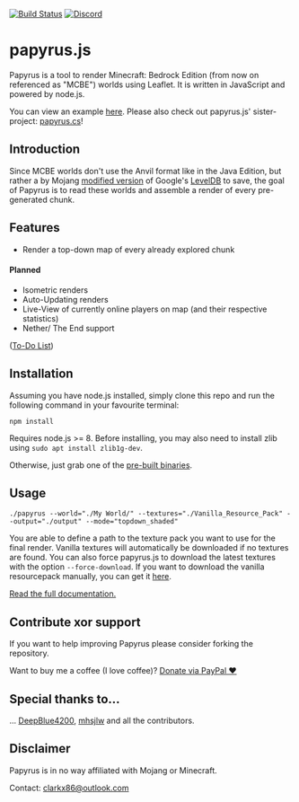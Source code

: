 [![Build Status](https://travis-ci.org/clarkx86/papyrusjs.svg?branch=master)](https://travis-ci.org/clarkx86/papyrusjs) [![Discord](https://img.shields.io/discord/569841820092203011.svg?logo=discord&logoColor=white)](https://discord.gg/J2sBaXa)
# papyrus.js
Papyrus is a tool to render Minecraft: Bedrock Edition (from now on referenced as "MCBE") worlds using Leaflet. It is written in JavaScript and powered by node.js.

You can view an example [here](http://map.bedrock.clarkx86.com/demo).
Please also check out papyrus.js' sister-project: [papyrus.cs](https://github.com/mjungnickel18/papyruscs/)!

## Introduction
Since MCBE worlds don't use the Anvil format like in the Java Edition, but rather a by Mojang [modified version](https://github.com/Mojang/leveldb-mcpe) of Google's [LevelDB](http://leveldb.org/) to save, the goal of Papyrus is to read these worlds and assemble a render of every pre-generated chunk.

## Features
- Render a top-down map of every already explored chunk
#### Planned
- Isometric renders
- Auto-Updating renders
- Live-View of currently online players on map (and their respective statistics)
- Nether/ The End support

([To-Do List](https://github.com/clarkx86/papyrusjs/blob/master/docs/todo.md#to-do-list))

## Installation
Assuming you have node.js installed, simply clone this repo and run the following command in your favourite terminal:

```npm install```

Requires node.js >= 8. Before installing, you may also need to install zlib using `sudo apt install zlib1g-dev`.

Otherwise, just grab one of the [pre-built binaries](https://github.com/clarkx86/papyrusjs/releases).

## Usage
```./papyrus --world="./My World/" --textures="./Vanilla_Resource_Pack" --output="./output" --mode="topdown_shaded"```

You are able to define a path to the texture pack you want to use for the final render. Vanilla textures will automatically be downloaded if no textures are found. You can also force papyrus.js to download the latest textures with the option `--force-download`. If you want to download the vanilla resourcepack manually, you can get it [here](https://aka.ms/resourcepacktemplate).

[Read the full documentation.](https://papyrusjs.readthedocs.io/)

## Contribute xor support
If you want to help improving Papyrus please consider forking the repository.

Want to buy me a coffee (I love coffee)? [Donate via PayPal ♥](https://paypal.me/clarkstuehmer)

## Special thanks to...
... [DeepBlue4200](https://github.com/mjungnickel18), [mhsjlw](https://github.com/mhsjlw) and all the contributors.

## Disclaimer
Papyrus is in no way affiliated with Mojang or Minecraft.

Contact: [clarkx86@outlook.com](mailto:clarkx86@outlook.com?subject=GitHub%20Papyrus)

